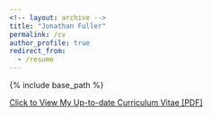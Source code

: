 ```yaml
---
<!-- layout: archive -->
title: "Jonathan Fuller"
permalink: /cv
author_profile: true
redirect_from:
  - /resume
---
```


{% include base_path %}

[Click to View My Up-to-date Curriculum Vitae [PDF]](https://fullerj.github.io/files/cv.pdf)

<!-- <embed src="https://fullerj.github.io/files/cv.pdf" width="650" height="1800" type='application/pdf'> -->
